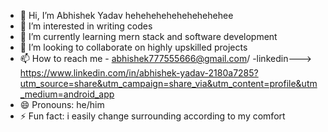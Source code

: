 - 👋 Hi, I’m Abhishek Yadav hehehehehehehehehehee
- 👀 I’m interested in writing codes
- 🌱 I’m currently learning mern stack and software development
- 💞️ I’m looking to collaborate on highly upskilled projects
- 📫 How to reach me - abhishek777555666@gmail.com/
-linkedin---> https://www.linkedin.com/in/abhishek-yadav-2180a7285?utm_source=share&utm_campaign=share_via&utm_content=profile&utm_medium=android_app
- 😄 Pronouns: he/him
- ⚡ Fun fact: i easily change surrounding according to my comfort

<!---
Abhishekydv0/Abhishekydv0 is a ✨ special ✨ repository because its `README.md` (this file) appears on your GitHub profile.
You can click the Preview link to take a look at your changes.
--->
